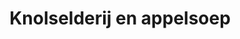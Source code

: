 ---
index: 27
title: Knolselderij en appelsoep
product: knolselderij
book: Restaurant De Kas
page: 54
dish: starter
tags:
-
sub:
-
fresh:
  - item:
    quantity:
    unit:
stock:
  - item:
    quantity:
    unit:
basic:
-
directions:
-
info:
source:
    title:
    url: 
---